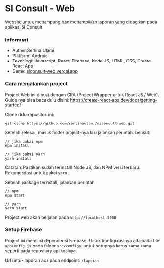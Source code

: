 # SI Consult - Web
Website untuk menampung dan menampilkan laporan yang dibagikan pada aplikasi SI Consult

### Informasi
- Author:Serlina Utami
- Platform: Android
- Teknologi: Javascript, React, Firebase, Node JS, HTML, CSS, Create React App
- Demo: [siconsult-web.vercel.app](https://siconsult-web.vercel.app/ "https://siconsult-web.vercel.app")

### Cara menjalankan project
Project Web ini dibuat dengan CRA (Project Wrapper untuk React JS / Web). Guide nya bisa baca dulu disini: https://create-react-app.dev/docs/getting-started/


Clone dulu repositori ini:
```
git clone https://github.com/serlinautami/siconsult-web.git
```
Setelah selesai, masuk folder project-nya lalu jalankan perintah. berikut:
```
// jika pakai npm
npm install

// jika pakai yarn
yarn install
```
Catatan: Pastikan sudah terinstall Node JS, dan NPM versi terbaru. Rekomendasi untuk pakai `yarn` .

Setelah package terinstall, jalankan perintah
```
// npm
npm start

// yarn
yarn start
```
Project web akan berjalan pada `http://localhost:3000`

### Setup Firebase
Project ini memiliki dependensi Firebase. Untuk konfigurasinya ada pada file `appConfig.js` pada folder `src/configs`. untuk setupnya harus sama sama seperti pada repository aplikasinya.

Url untuk laporan ada pada endpoint: `/laporan`


